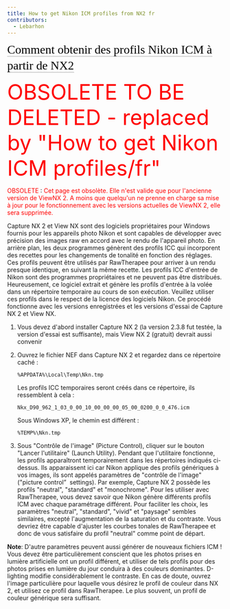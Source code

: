 ```yaml
---
title: How to get Nikon ICM profiles from NX2 fr
contributors:
  - Lebarhon
---
```


<span style="color: #000000; background: none; overflow: hidden; page-break-after: avoid; font-size: 2.0em; font-family: Georgia,Times,serif; margin-top: 1em; margin-bottom: 0.25em; line-height: 1.3; padding: 0; border-bottom: 1px solid #AAAAAA;">Comment
obtenir des profils Nikon ICM à partir de NX2</span>

<span style="color: red; font-size: 3.5em">OBSOLETE TO BE DELETED - replaced by "How to get Nikon ICM profiles/fr"  

</span>

<span style="color: red">OBSOLETE</span> : <span style="color: red"> Cet page est obsolète. Elle n'est valide que pour l'ancienne version de ViewNX 2. A moins que quelqu'un ne prenne en charge sa mise à jour pour le fonctionnement avec les versions actuelles de ViewNX 2, elle sera supprimée.</span>  

Capture NX 2 et View NX sont des logiciels propriétaires pour Windows
fournis pour les appareils photo Nikon et sont capables de développer
avec précision des images raw en accord avec le rendu de l'appareil
photo. En arrière plan, les deux programmes génèrent des profils ICC qui
incorporent des recettes pour les changements de tonalité en fonction
des réglages. Ces profils peuvent être utilisés par RawTherapee pour
arriver à un rendu presque identique, en suivant la même recette. Les
profils ICC d'entrée de Nikon sont des programmes propriétaires et ne
peuvent pas être distribués. Heureusement, ce logiciel extrait et génère
les profils d'entrée à la volée dans un répertoire temporaire au cours
de son exécution. Veuillez utiliser ces profils dans le respect de la
licence des logiciels Nikon. Ce procédé fonctionne avec les versions
enregistrées et les versions d'essai de Capture NX 2 et View NX.

1.  Vous devez d'abord installer Capture NX 2 (la version 2.3.8 fut
    testée, la version d'essai est suffisante), mais View NX 2 (gratuit)
    devrait aussi convenir
2.  Ouvrez le fichier NEF dans Capture NX 2 et regardez dans ce
    répertoire caché :
      
    `%APPDATA%\Local\Temp\Nkn`<random strings>`.tmp`

    Les profils ICC temporaires seront créés dans ce répertoire, ils
    ressemblent à cela :

    `Nkx_D90_962_1_03_0_00_10_00_00_00_05_00_0200_0_0_476.icm`

    Sous Windows XP, le chemin est différent :

    `%TEMP%\Nkn`<random string>`.tmp`
3.  Sous "Contrôle de l'image" (Picture Control), cliquer sur le bouton
    "Lancer l'utilitaire" (Launch Utility). Pendant que l'utilitaire
    fonctionne, les profils apparaîtront temporairement dans les
    répertoires indiqués ci-dessus. Ils apparaissent ici car Nikon
    applique des profils génériques à vos images, ils sont appelés
    paramètres de "contrôle de l'image" ("picture control”  settings).
    Par exemple, Capture NX 2 possède les profils "neutral", "standard"
    et "monochrome". Pour les utiliser avec RawTherapee, vous devez
    savoir que Nikon génère différents profils ICM avec chaque
    paramétrage différent. Pour faciliter les choix, les paramètres
    "neutral", "standard", "vivid" et "paysage" sembles similaires,
    excepté l'augmentation de la saturation et du contraste. Vous
    devriez être capable d'ajuster les courbes tonales de RawTherapee et
    donc de vous satisfaire du profil "neutral" comme point de départ.

**Note**: D'autre paramètres peuvent aussi générer de nouveaux fichiers
ICM ! Vous devez être particulièrement conscient que les photos prises
en lumière artificielle ont un profil différent, et utiliser de tels
profils pour des photos prises en lumière du jour conduira à des
couleurs dominantes. D-lighting modifie considérablement le contraste.
En cas de doute, ouvrez l'image particulière pour laquelle vous désirez
le profil de couleur dans NX 2, et utilisez ce profil dans RawTherapee.
Le plus souvent, un profil de couleur générique sera suffisant.

